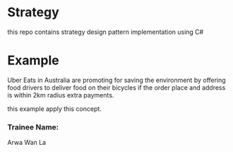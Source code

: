 # Strategy
this repo contains strategy design pattern implementation using C#

# Example

Uber Eats in Australia are promoting for saving the environment by offering food drivers to deliver food on their bicycles if the order place and address is within 2km radius extra payments. 

this example apply this concept.

### Trainee Name:
Arwa Wan La



